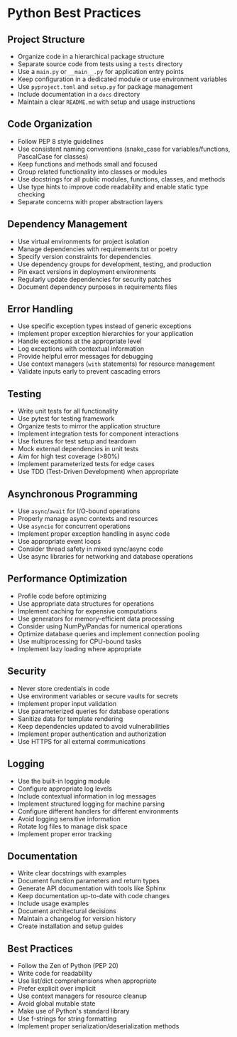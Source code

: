# Python Best Practices

## Project Structure

- Organize code in a hierarchical package structure
- Separate source code from tests using a `tests` directory
- Use a `main.py` or `__main__.py` for application entry points
- Keep configuration in a dedicated module or use environment variables
- Use `pyproject.toml` and `setup.py` for package management
- Include documentation in a `docs` directory
- Maintain a clear `README.md` with setup and usage instructions

## Code Organization

- Follow PEP 8 style guidelines
- Use consistent naming conventions (snake_case for variables/functions, PascalCase for classes)
- Keep functions and methods small and focused
- Group related functionality into classes or modules
- Use docstrings for all public modules, functions, classes, and methods
- Use type hints to improve code readability and enable static type checking
- Separate concerns with proper abstraction layers

## Dependency Management

- Use virtual environments for project isolation
- Manage dependencies with requirements.txt or poetry
- Specify version constraints for dependencies
- Use dependency groups for development, testing, and production
- Pin exact versions in deployment environments
- Regularly update dependencies for security patches
- Document dependency purposes in requirements files

## Error Handling

- Use specific exception types instead of generic exceptions
- Implement proper exception hierarchies for your application
- Handle exceptions at the appropriate level
- Log exceptions with contextual information
- Provide helpful error messages for debugging
- Use context managers (`with` statements) for resource management
- Validate inputs early to prevent cascading errors

## Testing

- Write unit tests for all functionality
- Use pytest for testing framework
- Organize tests to mirror the application structure
- Implement integration tests for component interactions
- Use fixtures for test setup and teardown
- Mock external dependencies in unit tests
- Aim for high test coverage (>80%)
- Implement parameterized tests for edge cases
- Use TDD (Test-Driven Development) when appropriate

## Asynchronous Programming

- Use `async`/`await` for I/O-bound operations
- Properly manage async contexts and resources
- Use `asyncio` for concurrent operations
- Implement proper exception handling in async code
- Use appropriate event loops
- Consider thread safety in mixed sync/async code
- Use async libraries for networking and database operations

## Performance Optimization

- Profile code before optimizing
- Use appropriate data structures for operations
- Implement caching for expensive computations
- Use generators for memory-efficient data processing
- Consider using NumPy/Pandas for numerical operations
- Optimize database queries and implement connection pooling
- Use multiprocessing for CPU-bound tasks
- Implement lazy loading where appropriate

## Security

- Never store credentials in code
- Use environment variables or secure vaults for secrets
- Implement proper input validation
- Use parameterized queries for database operations
- Sanitize data for template rendering
- Keep dependencies updated to avoid vulnerabilities
- Implement proper authentication and authorization
- Use HTTPS for all external communications

## Logging

- Use the built-in logging module
- Configure appropriate log levels
- Include contextual information in log messages
- Implement structured logging for machine parsing
- Configure different handlers for different environments
- Avoid logging sensitive information
- Rotate log files to manage disk space
- Implement proper error tracking

## Documentation

- Write clear docstrings with examples
- Document function parameters and return types
- Generate API documentation with tools like Sphinx
- Keep documentation up-to-date with code changes
- Include usage examples
- Document architectural decisions
- Maintain a changelog for version history
- Create installation and setup guides

## Best Practices

- Follow the Zen of Python (PEP 20)
- Write code for readability
- Use list/dict comprehensions when appropriate
- Prefer explicit over implicit
- Use context managers for resource cleanup
- Avoid global mutable state
- Make use of Python's standard library
- Use f-strings for string formatting
- Implement proper serialization/deserialization methods
